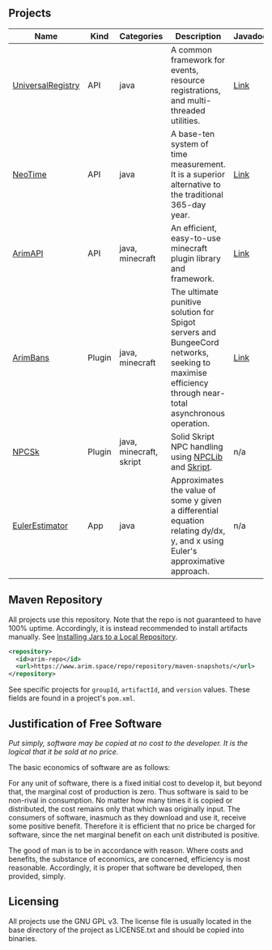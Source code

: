## Projects

| Name                                                     | Kind   | Categories                | Description                                                                                                                                          | Javadoc                                                  |
|----------------------------------------------------------|--------|-------------------------|------------------------------------------------------------------------------------------------------------------------------------------------------|----------------------------------------------------------|
| [UniversalRegistry](https://github.com/A248/UniversalRegistry)            | API    | java                    | A common framework for events, resource registrations, and multi-threaded utilities.                                                                 | [Link](https://git.arim.space/javadoc/UniversalRegistry) |
| [NeoTime](https://github.com/A248/NeoTime/)              | API    | java                    | A base-ten system of time measurement. It is a superior alternative to the traditional 365-day year.                                                 | [Link](https://git.arim.space/javadoc/NeoTime)           |
| [ArimAPI](https://github.com/A248/ArimAPI)               | API    | java, minecraft         | An efficient, easy-to-use minecraft plugin library and framework.                                                                                    | [Link](https://git.arim.space/javadoc/ArimAPI)           |
| [ArimBans](https://github.com/A248/ArimBans)             | Plugin | java, minecraft         | The ultimate punitive solution for Spigot servers and BungeeCord networks, seeking to maximise efficiency through near-total asynchronous operation. | [Link](https://git.arim.space/javadoc/ArimBans)          |
| [NPCSk](https://github.com/A248/NPCSk)                   | Plugin | java, minecraft, skript | Solid Skript NPC handling using [NPCLib](https://github.com/JitseB/NPCLib/) and [Skript](https://github.com/SkriptLang/Skript/).                     | n/a                                                      |
| [EulerEstimator](https://github.com/A248/EulerEstimator) | App    | java                    | Approximates the value of some y given a differential equation relating dy/dx, y, and x using Euler's approximative approach.                        | n/a                                                      |

## Maven Repository

All projects use this repository. Note that the repo is not guaranteed to have 100% uptime. Accordingly, it is instead recommended to install artifacts manually. See [Installing Jars to a Local Repository](https://maven.apache.org/guides/mini/guide-3rd-party-jars-local.html).

``` xml
<repository>
  <id>arim-repo</id>
  <url>https://www.arim.space/repo/repository/maven-snapshots/</url>
</repository>
```

See specific projects for `groupId`, `artifactId`, and `version` values. These fields are found in a project's `pom.xml`.

## Justification of Free Software

*Put simply, software may be copied at no cost to the developer. It is the logical that it be sold at no price.*

The basic economics of software are as follows:

For any unit of software, there is a fixed initial cost to develop it, but beyond that, the marginal cost of production is zero. Thus software is said to be non-rival in consumption. No matter how many times it is copied or distributed, the cost remains only that which was originally input. The consumers of software, inasmuch as they download and use it, receive some positive benefit. Therefore it is efficient that no price be charged for software, since the net marginal benefit on each unit distributed is positive.

The good of man is to be in accordance with reason. Where costs and benefits, the substance of economics, are concerned, efficiency is most reasonable. Accordingly, it is proper that software be developed, then provided, simply.

## Licensing

All projects use the GNU GPL v3. The license file is usually located in the base directory of the project as LICENSE.txt and should be copied into binaries.
